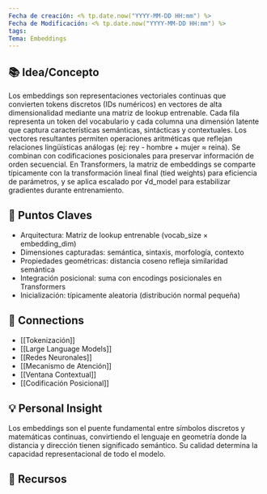 ```yaml
---
Fecha de creación: <% tp.date.now("YYYY-MM-DD HH:mm") %>
Fecha de Modificación: <% tp.date.now("YYYY-MM-DD HH:mm") %>
tags:
Tema: Embeddings
---
```


## 📚 Idea/Concepto 
Los embeddings son representaciones vectoriales continuas que convierten tokens discretos (IDs numéricos) en vectores de alta dimensionalidad mediante una matriz de lookup entrenable. Cada fila representa un token del vocabulario y cada columna una dimensión latente que captura características semánticas, sintácticas y contextuales. Los vectores resultantes permiten operaciones aritméticas que reflejan relaciones lingüísticas análogas (ej: rey - hombre + mujer ≈ reina). Se combinan con codificaciones posicionales para preservar información de orden secuencial. En Transformers, la matriz de embeddings se comparte típicamente con la transformación lineal final (tied weights) para eficiencia de parámetros, y se aplica escalado por √d_model para estabilizar gradientes durante entrenamiento.

## 📌 Puntos Claves
- Arquitectura: Matriz de lookup entrenable (vocab_size × embedding_dim)
- Dimensiones capturadas: semántica, sintaxis, morfología, contexto
- Propiedades geométricas: distancia coseno refleja similaridad semántica
- Integración posicional: suma con encodings posicionales en Transformers
- Inicialización: típicamente aleatoria (distribución normal pequeña)

## 🔗 Connections
- [[Tokenización]]
- [[Large Language Models]]
- [[Redes Neuronales]]
- [[Mecanismo de Atención]]
- [[Ventana Contextual]]
- [[Codificación Posicional]]

## 💡 Personal Insight
Los embeddings son el puente fundamental entre símbolos discretos y matemáticas continuas, convirtiendo el lenguaje en geometría donde la distancia y dirección tienen significado semántico. Su calidad determina la capacidad representacional de todo el modelo.

## 🧾 Recursos